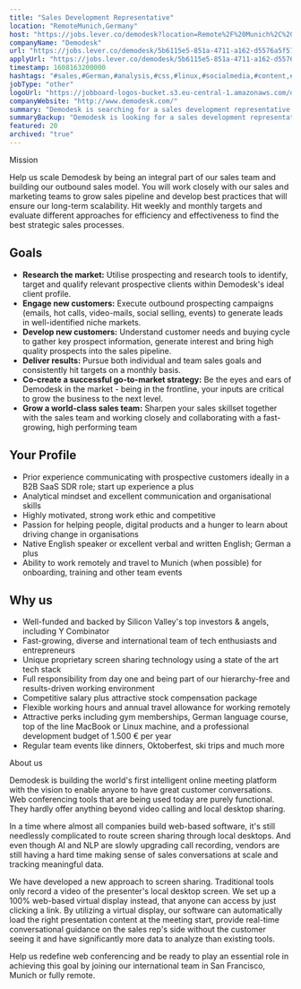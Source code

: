 ```yaml
---
title: "Sales Development Representative"
location: "RemoteMunich,Germany"
host: "https://jobs.lever.co/demodesk?location=Remote%2F%20Munich%2C%20Germany"
companyName: "Demodesk"
url: "https://jobs.lever.co/demodesk/5b6115e5-851a-4711-a162-d5576a5f5731"
applyUrl: "https://jobs.lever.co/demodesk/5b6115e5-851a-4711-a162-d5576a5f5731/apply"
timestamp: 1608163200000
hashtags: "#sales,#German,#analysis,#css,#linux,#socialmedia,#content,#management,#office"
jobType: "other"
logoUrl: "https://jobboard-logos-bucket.s3.eu-central-1.amazonaws.com/demodesk"
companyWebsite: "http://www.demodesk.com/"
summary: "Demodesk is searching for a sales development representative that has prior experience communicating with prospective customers ideally in a B2B SaaS SDR role."
summaryBackup: "Demodesk is looking for a sales development representative that has experience in: #sales, #marketing, #css."
featured: 20
archived: "true"
---
```


Mission

Help us scale Demodesk by being an integral part of our sales team and building our outbound sales model. You will work closely with our sales and marketing teams to grow sales pipeline and develop best practices that will ensure our long-term scalability. Hit weekly and monthly targets and evaluate different approaches for efficiency and effectiveness to find the best strategic sales processes.

## Goals

*   **Research the market:** Utilise prospecting and research tools to identify, target and qualify relevant prospective clients within Demodesk's ideal client profile.
*   **Engage new customers:** Execute outbound prospecting campaigns (emails, hot calls, video-mails, social selling, events) to generate leads in well-identified niche markets. 
*   **Develop new customers:** Understand customer needs and buying cycle to gather key prospect information, generate interest and bring high quality prospects into the sales pipeline.
*   **Deliver results:** Pursue both individual and team sales goals and consistently hit targets on a monthly basis.
*   **Co-create a successful go-to-market strategy:** Be the eyes and ears of Demodesk in the market - being in the frontline, your inputs are critical to grow the business to the next level.
*   **Grow a world-class sales team:** Sharpen your sales skillset together with the sales team and working closely and collaborating with a fast-growing, high performing team

## Your Profile

*   Prior experience communicating with prospective customers ideally in a B2B SaaS SDR role; start up experience a plus 
*   Analytical mindset and excellent communication and organisational skills
*   Highly motivated, strong work ethic and competitive
*   Passion for helping people, digital products and a hunger to learn about driving change in organisations
*   Native English speaker or excellent verbal and written English; German a plus
*   Ability to work remotely and travel to Munich (when possible) for onboarding, training and other team events

## Why us

*   Well-funded and backed by Silicon Valley's top investors & angels, including Y Combinator
*   Fast-growing, diverse and international team of tech enthusiasts and entrepreneurs
*   Unique proprietary screen sharing technology using a state of the art tech stack
*   Full responsibility from day one and being part of our hierarchy-free and results-driven working environment
*   Competitive salary plus attractive stock compensation package
*   Flexible working hours and annual travel allowance for working remotely
*   Attractive perks including gym memberships, German language course, top of the line MacBook or Linux machine, and a professional development budget of 1.500 € per year
*   Regular team events like dinners, Oktoberfest, ski trips and much more

About us

Demodesk is building the world's first intelligent online meeting platform with the vision to enable anyone to have great customer conversations. Web conferencing tools that are being used today are purely functional. They hardly offer anything beyond video calling and local desktop sharing.

In a time where almost all companies build web-based software, it's still needlessly complicated to route screen sharing through local desktops. And even though AI and NLP are slowly upgrading call recording, vendors are still having a hard time making sense of sales conversations at scale and tracking meaningful data.

We have developed a new approach to screen sharing. Traditional tools only record a video of the presenter's local desktop screen. We set up a 100% web-based virtual display instead, that anyone can access by just clicking a link. By utilizing a virtual display, our software can automatically load the right presentation content at the meeting start, provide real-time conversational guidance on the sales rep's side without the customer seeing it and have significantly more data to analyze than existing tools.

Help us redefine web conferencing and be ready to play an essential role in achieving this goal by joining our international team in San Francisco, Munich or fully remote.
